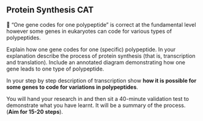 <head>
  <title>Protein Synthesis</title>
</head>

## Protein Synthesis CAT

📌 “One gene codes for one polypeptide” is correct at the fundamental level however some genes in eukaryotes can code for various types of polypeptides.

Explain how one gene codes for one (specific) polypeptide. In your explanation describe the process of protein synthesis (that is, transcription and translation). Include an annotated diagram demonstrating how one gene leads to one type of polypeptide.

In your step by step description of transcription show **how it is possible for some genes to code for variations in polypeptides**.

You will hand your research in and then sit a 40-minute validation test to demonstrate what you have learnt. It will be a summary of the process. (**Aim for 15-20 steps**).
